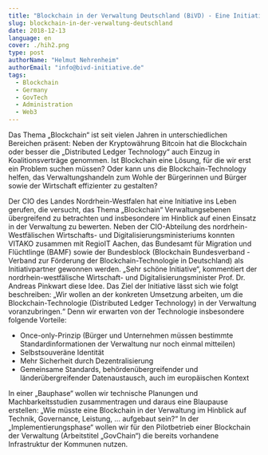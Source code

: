 ```yaml
---
title: "Blockchain in der Verwaltung Deutschland (BiVD) - Eine Initiative stellt sich vor"
slug: blockchain-in-der-verwaltung-deutschland
date: 2018-12-13
language: en
cover: ./hih2.png
type: post
authorName: "Helmut Nehrenheim"
authorEmail: "info@bivd-initiative.de"
tags:
  - Blockchain
  - Germany
  - GovTech
  - Administration
  - Web3
---
```


Das Thema „Blockchain“ ist seit vielen Jahren in unterschiedlichen Bereichen präsent: Neben der Kryptowährung Bitcoin hat die Blockchain oder besser die „Distributed Ledger Technology“ auch Einzug in Koalitionsverträge genommen. Ist Blockchain eine Lösung, für die wir erst ein Problem suchen müssen? Oder kann uns die Blockchain-Technology helfen, das Verwaltungshandeln zum Wohle der Bürgerinnen und Bürger sowie der Wirtschaft effizienter zu gestalten?

Der CIO des Landes Nordrhein-Westfalen hat eine Initiative ins Leben gerufen, die versucht, das Thema „Blockchain“ Verwaltungsebenen übergreifend zu betrachten und insbesondere im Hinblick auf einen Einsatz in der Verwaltung zu bewerten. Neben der CIO-Abteilung des nordrhein-Westfälischen Wirtschafts- und Digitalisierungsministeriums konnten VITAKO zusammen mit RegioIT Aachen, das Bundesamt für Migration und Flüchtlinge (BAMF) sowie der Bundesblock (Blockchain Bundesverband - Verband zur Förderung der Blockchain-Technologie in Deutschland) als Initiativpartner gewonnen werden. „Sehr schöne Initiative“, kommentiert der nordrhein-westfälische Wirtschaft- und Digitalisierungsminister Prof. Dr. Andreas Pinkwart diese Idee. Das Ziel der Initiative lässt sich wie folgt beschreiben: „Wir wollen an der konkreten Umsetzung arbeiten, um die Blockchain-Technologie (Distributed Ledger Technology) in der Verwaltung voranzubringen.“ Denn wir erwarten von der Technologie insbesondere folgende Vorteile:


* Once-only-Prinzip (Bürger und Unternehmen müssen bestimmte Standardinformationen der Verwaltung nur noch einmal mitteilen)
* Selbstsouveräne Identität
* Mehr Sicherheit durch Dezentralisierung
* Gemeinsame Standards, behördenübergreifender und länderübergreifender Datenaustausch, auch im europäischen Kontext

In einer „Bauphase“ wollen wir technische Planungen und Machbarkeitsstudien zusammentragen und daraus eine Blaupause erstellen: „Wie müsste eine Blockchain in der Verwaltung im Hinblick auf Technik, Governance, Leistung, … aufgebaut sein?“ In der „Implementierungsphase“ wollen wir für den Pilotbetrieb einer Blockchain der Verwaltung (Arbeitstitel „GovChain“) die bereits vorhandene Infrastruktur der Kommunen nutzen.
